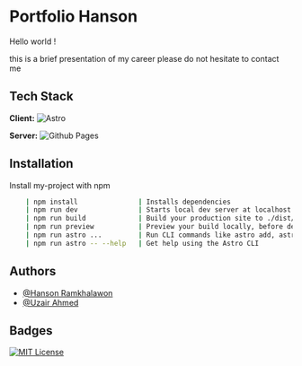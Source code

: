 # Portfolio Hanson

Hello world !

this is a brief presentation of my career please do not hesitate to contact me
## Tech Stack

**Client:** ![Astro](https://img.shields.io/badge/astro-%232C2052.svg?style=for-the-badge&logo=astro&logoColor=white)

**Server:** ![Github Pages](https://img.shields.io/badge/github%20pages-121013?style=for-the-badge&logo=github&logoColor=white)


## Installation

Install my-project with npm

```bash
    | npm install 	            | Installs dependencies
    | npm run dev 	            | Starts local dev server at localhost:4321
    | npm run build 	        | Build your production site to ./dist/
    | npm run preview 	        | Preview your build locally, before deploying
    | npm run astro ... 	    | Run CLI commands like astro add, astro check
    | npm run astro -- --help 	| Get help using the Astro CLI
```
    
## Authors

- [@Hanson Ramkhalawon](https://github.com/HansonR)
- [@Uzair Ahmed](https://github.com/uzzii-21)


## Badges

[![MIT License](https://img.shields.io/badge/License-MIT-green.svg)](https://choosealicense.com/licenses/mit/)
